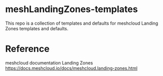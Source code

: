 # meshLandingZones-templates

This repo is a collection of templates and defaults for meshcloud Landing Zones templates and defaults.

# Reference
meshcloud documentation Landing Zones
https://docs.meshcloud.io/docs/meshcloud.landing-zones.html
